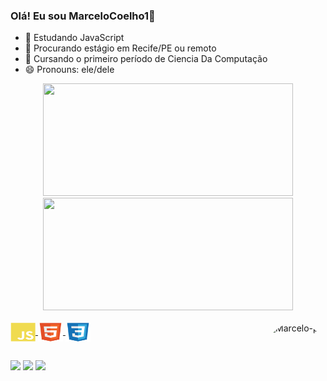 ### Olá! Eu sou MarceloCoelho1👋


- 🌱 Estudando JavaScript 
- 👀 Procurando estágio em Recife/PE ou remoto
- 👾 Cursando o primeiro período de Ciencia Da Computação
- 😄 Pronouns: ele/dele

<div align="center">
  <a href="https://github.com/MarceloCoelho1">
  <img height="180em"  width="400em" src="https://github-readme-stats.vercel.app/api?username=MarceloCoelho1&show_icons=true&theme=jolly&include_all_commits=true&count_private=true"/>
  <img height="180em" width="400em" src="https://github-readme-stats.vercel.app/api/top-langs/?username=MarceloCoelho1&layout=compact&langs_count=7&theme=jolly"/>
</div>

 <div style="display: inline_block"><br>
  <img align="center" alt="Marcelo-Js" height="30" width="40" src="https://raw.githubusercontent.com/devicons/devicon/master/icons/javascript/javascript-plain.svg">
  <img align="center" alt="Marcelo-HTML" height="30" width="40" src="https://raw.githubusercontent.com/devicons/devicon/master/icons/html5/html5-original.svg">
  <img align="center" alt="Marcelo-CSS" height="30" width="40" src="https://raw.githubusercontent.com/devicons/devicon/master/icons/css3/css3-original.svg">
  <img align="right" alt="Marcelo-pic" height="150" style="border-radius:50px;"        src="https://i.pinimg.com/474x/4d/82/c9/4d82c99a5709d8378116ed95b82f3f22.jpg">
</div>
  
  ##
  
  <div>
  <a href="https://www.instagram.com/marcelo_henri22/" target="_blank"><img src="https://img.shields.io/badge/-Instagram-%23E4405F?style=for-the-badge&logo=instagram&logoColor=white" target="_blank"></a>
  <a href = "mailto:contatomarcelocoelho99@gmail.com"><img src="https://img.shields.io/badge/Gmail-D14836?style=for-the-badge&logo=gmail&logoColor=white" target="_blank"></a>
  <a href="https://www.linkedin.com/in/marcelo-brito-287122204" target="_blank"><img src="https://img.shields.io/badge/LinkedIn-0077B5?style=for-the-badge&logo=linkedin&logoColor=white" target="_blank"></a> 
  </div>

